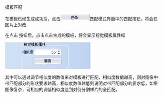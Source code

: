 

模板匹配

在模板已经生成成功后，点击![](/assets/匹配.png)匹配模式界面中的匹配按钮，将会在图片上对改

























在点击  按钮后，点击点击生成的模板，将会显示视觉模板属性框

![](/assets/视觉模板属性.png)

其中可以通过调节相似度的数值来对模板进行匹配，相似度数值越高，则对图像中带匹配部分的形状要求越高，相似度数值越低则说明对带匹配部分的要求低，如果图像复杂，可相应的调低相似度达到对待分割样片的全匹配。

